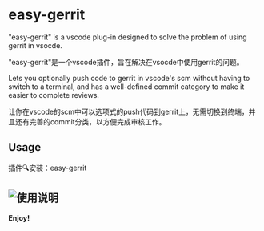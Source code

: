# easy-gerrit

"easy-gerrit" is a vscode plug-in designed to solve the problem of using gerrit in vsocde.

"easy-gerrit"是一个vscode插件，旨在解决在vsocde中使用gerrit的问题。

 Lets you optionally push code to gerrit in vscode's scm without having to switch to a terminal, and has a well-defined commit category to make it easier to complete reviews.

 让你在vscode的scm中可以选项式的push代码到gerrit上，无需切换到终端，并且还有完善的commit分类，以方便完成审核工作。

## Usage

插件🔍安装：easy-gerrit

## ![使用说明](/Users/weifan/Downloads/使用说明.gif)



**Enjoy!**
